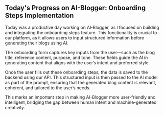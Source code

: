 ## **Today's Progress on AI-Blogger: Onboarding Steps Implementation**

Today was a productive day working on AI-Blogger, as I focused on building and integrating the onboarding steps feature. This functionality is crucial to our platform, as it allows users to input structured information before generating their blogs using AI.

The onboarding form captures key inputs from the user—such as the blog title, reference content, purpose, and tone. These fields guide the AI in generating content that aligns with the user’s intent and preferred style.

Once the user fills out these onboarding steps, the data is saved to the backend using our API. This structured input is then passed to the AI model as part of the prompt, ensuring that the generated blog content is relevant, coherent, and tailored to the user’s needs.

This marks an important step in making AI-Blogger more user-friendly and intelligent, bridging the gap between human intent and machine-generated creativity.